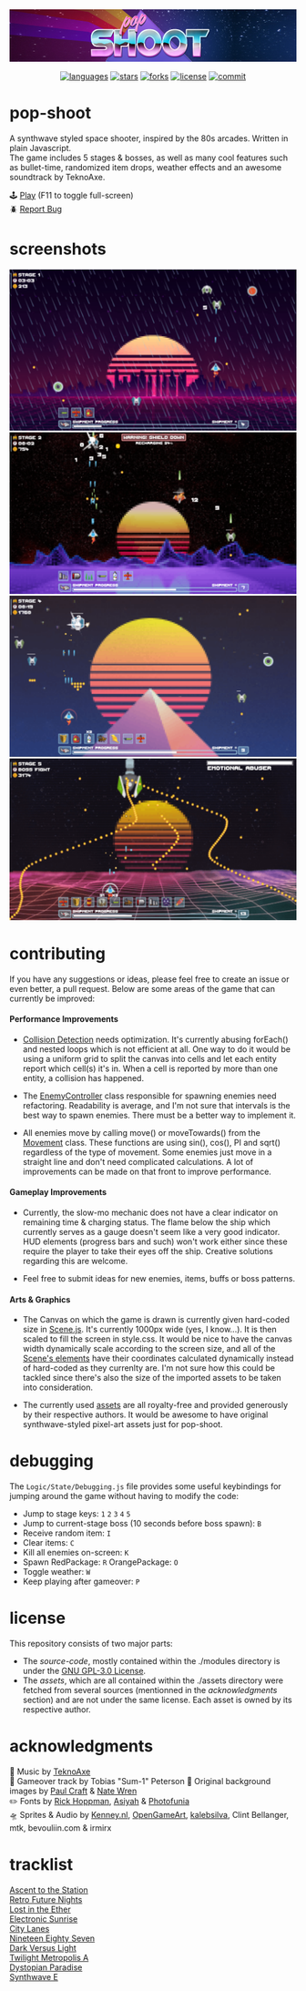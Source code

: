 <div align="center">
<img src="assets/repo/banner.png" alt="banner">

[![languages](https://img.shields.io/github/languages/top/kiwphi/pop-shoot?style=flat)](https://github.com/kiwphi/pop-shoot)
[![stars](https://img.shields.io/github/stars/kiwphi/pop-shoot?style=flat)](https://github.com/kiwphi/pop-shoot/stargazers)
[![forks](https://img.shields.io/github/forks/kiwphi/pop-shoot?style=flat)](https://github.com/kiwphi/pop-shoot/forks)
[![license](https://img.shields.io/github/license/kiwphi/pop-shoot?style=flat)](https://github.com/kiwphi/pop-shoot/blob/main/LICENSE)
[![commit](https://img.shields.io/github/last-commit/kiwphi/pop-shoot?style=flat)](https://github.com/kiwphi/pop-shoot/commits/main)

</div>

# pop-shoot

A synthwave styled space shooter, inspired by the 80s arcades. Written in plain Javascript.  
The game includes 5 stages & bosses, as well as many cool features such as bullet-time, randomized item drops, weather effects and an awesome soundtrack by TeknoAxe.

:joystick: [Play](https://kiwphi.github.io/pop-shoot/) (F11 to toggle full-screen)  
:beetle: [Report Bug](https://github.com/kiwphi/pop-shoot/issues)

# screenshots

<img src="assets/repo/screenshot1.png" alt="screenshot1">
<img src="assets/repo/screenshot2.png" alt="screenshot2">
<img src="assets/repo/screenshot3.png" alt="screenshot3">
<img src="assets/repo/screenshot4.png" alt="screenshot4">

# contributing

If you have any suggestions or ideas, please feel free to create an issue or even better, a pull request.
Below are some areas of the game that can currently be improved:

#### Performance Improvements

-   [Collision Detection](https://github.com/kiwphi/pop-shoot/blob/main/modules/Logic/Motion/CollisionDetection.js) needs optimization.
    It's currently abusing forEach() and nested loops which is not efficient at all.
    One way to do it would be using a uniform grid to split the canvas into cells and let each entity report which cell(s) it's in.
    When a cell is reported by more than one entity, a collision has happened.

-   The [EnemyController](https://github.com/kiwphi/pop-shoot/blob/main/modules/Logic/Controllers/EnemyController.js)
    class responsible for spawning enemies need refactoring. Readability is average, and I'm not sure that intervals is the best way to spawn enemies.
    There must be a better way to implement it.

-   All enemies move by calling move() or moveTowards() from the [Movement](https://github.com/kiwphi/pop-shoot/blob/main/modules/Logic/Motion/Movement.js) class.
    These functions are using sin(), cos(), PI and sqrt() regardless of the type of movement. Some enemies just move in a straight line and
    don't need complicated calculations. A lot of improvements can be made on that front to improve performance.

#### Gameplay Improvements

-   Currently, the slow-mo mechanic does not have a clear indicator on remaining time & charging status. The flame below the
    ship which currently serves as a gauge doesn't seem like a very good indicator. HUD elements (progress bars and such) won't
    work either since these require the player to take their eyes off the ship. Creative solutions regarding this are welcome.

-   Feel free to submit ideas for new enemies, items, buffs or boss patterns.

#### Arts & Graphics

-   The Canvas on which the game is drawn is currently given hard-coded size in [Scene.js](https://github.com/kiwphi/pop-shoot/blob/main/modules/Scene/Scene.js).
    It's currently 1000px wide (yes, I know...). It is then scaled to fill the screen in style.css.
    It would be nice to have the canvas width dynamically scale according to the screen size, and all of the
    [Scene's elements](https://github.com/kiwphi/pop-shoot/tree/main/modules/Scene/Elements) have their coordinates calculated dynamically instead of
    hard-coded as they currenlty are. I'm not sure how this could be tackled since there's also the size of the imported assets to be taken into consideration.

-   The currently used [assets](https://github.com/kiwphi/pop-shoot/tree/main/assets) are all royalty-free and provided generously by their
    respective authors. It would be awesome to have original synthwave-styled pixel-art assets just for pop-shoot.

# debugging

The `Logic/State/Debugging.js` file provides some useful keybindings for jumping around the game without having to modify the code:

-   Jump to stage keys: `1` `2` `3` `4` `5`
-   Jump to current-stage boss (10 seconds before boss spawn): `B`
-   Receive random item: `I`
-   Clear items: `C`
-   Kill all enemies on-screen: `K`
-   Spawn RedPackage: `R` OrangePackage: `O`
-   Toggle weather: `W`
-   Keep playing after gameover: `P`

# license

This repository consists of two major parts:

-   The _source-code_, mostly contained within the ./modules directory
    is under the [GNU GPL-3.0 License](https://github.com/kiwphi/pop-shoot/blob/main/LICENSE).
-   The _assets_, which are all contained within the ./assets directory were fetched from several sources
    (mentionned in the _acknowledgments_ section) and are not under the same license. Each asset is owned by its respective author.

# acknowledgments

:musical_note: Music by [TeknoAxe](https://open.spotify.com/artist/0Hyqsw7GWssXIOVgy36ohS)  
:guitar: Gameover track by Tobias "Sum-1" Peterson
:art: Original background images by [Paul Craft](https://co.pinterest.com/paulcraftone/) & [Nate Wren](https://natewren.com)  
:pencil2: Fonts by [Rick Hoppman](https://www.dafont.com/thaleahfat.font), [Asiyah](https://www.dafont.com/handwriting-5.font) & [Photofunia](https://photofunia.com)  
:flying_saucer: Sprites & Audio by [Kenney.nl](https://kenney.nl), [OpenGameArt](https://opengameart.org),
[kalebsilva](https://www.vecteezy.com/members/kalebsilva), Clint Bellanger, mtk, bevouliin.com & irmirx

# tracklist

[Ascent to the Station](https://www.youtube.com/watch?v=r5L-CY9TcRc)  
[Retro Future Nights](https://www.youtube.com/watch?v=D_jQLR6zq30)  
[Lost in the Ether](https://www.youtube.com/watch?v=q2DFmJ46jFw)  
[Electronic Sunrise](https://www.youtube.com/watch?v=yjCWwkuOX7U)  
[City Lanes](https://www.youtube.com/watch?v=caPQEDHfaOI)  
[Nineteen Eighty Seven](https://www.youtube.com/watch?v=j6XKMywP3-g)  
[Dark Versus Light](https://www.youtube.com/watch?v=uxD88mxMDQc)  
[Twilight Metropolis A](https://www.youtube.com/watch?v=k1C1algxG0E)  
[Dystopian Paradise](https://www.youtube.com/watch?v=j9l6QWj4JqU)  
[Synthwave E](https://www.youtube.com/watch?v=RBxnYXGNNAk)

